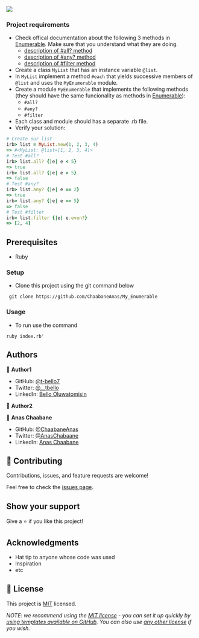 ![](https://img.shields.io/badge/Microverse-blueviolet)

### Project requirements

- Check offical documentation about the following 3 methods in [Enumerable](https://ruby-doc.org/core-3.0.0/Enumerable.html). Make sure that you understand what they are doing.
  - [description of #all? method](https://ruby-doc.org/core-3.0.0/Enumerable.html#method-i-all-3F)
  - [description of #any? method](https://ruby-doc.org/core-3.0.0/Enumerable.html#method-i-any-3F)
  - [description of #filter method](https://ruby-doc.org/core-3.0.0/Enumerable.html#method-i-filter)
- Create a class `MyList` that has an instance variable `@list`.
- In `MyList` implement a method `#each` that yields successive members of `@list` and uses the `MyEnumerable` module.
- Create a module `MyEnumerable` that implements the following methods (they should have the same funcionality as methods in [Enumerable](https://ruby-doc.org/core-3.0.0/Enumerable.html)):
  - `#all?`
  - `#any?`
  - `#filter`
- Each class and module should has a separate .rb file.
- Verify your solution:
```ruby
# Create our list
irb> list = MyList.new(1, 2, 3, 4)
=> #<MyList: @list=[1, 2, 3, 4]>
# Test #all?
irb> list.all? {|e| e < 5}
=> true
irb> list.all? {|e| e > 5}
=> false
# Test #any?
irb> list.any? {|e| e == 2}
=> true
irb> list.any? {|e| e == 5}
=> false
# Test #filter
irb> list.filter {|e| e.even?}
=> [2, 4]
```

## Prerequisites

- Ruby 

### Setup
- Clone this project using the git command below

` git clone https://github.com/ChaabaneAnas/My_Enumerable`

### Usage
- To run use the command 

`ruby index.rb' `


## Authors


👤 **Author1**

- GitHub: [@t-bello7](https://github.com/t-bello7)
- Twitter: [@__tbello](https://twitter.com/__tbello)
- LinkedIn: [Bello Oluwatomisin](https://linkedin.com/in/tbello7)

👤 **Author2**

👤 **Anas Chaabane**

- GitHub: [@ChaabaneAnas](https://github.com/ChaabaneAnas)
- Twitter: [@AnasChabaane](https://twitter.com/AnasChabaane)
- LinkedIn: [Anas Chaabane](https://www.linkedin.com/in/chaabaneanas/)

## 🤝 Contributing

Contributions, issues, and feature requests are welcome!

Feel free to check the [issues page](../../issues/).

## Show your support

Give a ⭐️ if you like this project!

## Acknowledgments

- Hat tip to anyone whose code was used
- Inspiration
- etc

## 📝 License

This project is [MIT](./LICENSE) licensed.

_NOTE: we recommend using the [MIT license](https://choosealicense.com/licenses/mit/) - you can set it up quickly by [using templates available on GitHub](https://docs.github.com/en/communities/setting-up-your-project-for-healthy-contributions/adding-a-license-to-a-repository). You can also use [any other license](https://choosealicense.com/licenses/) if you wish._
